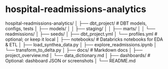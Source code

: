 # hospital-readmissions-analytics
hospital-readmissions-analytics/
│
├── dbt_project/             # DBT models, configs, tests
│   ├── models/
│   │   ├── staging/
│   │   ├── marts/
│   │   └── readmissions/
│   ├── seeds/
│   ├── dbt_project.yml
│   └── profiles.yml         # optional; or keep it local
│
├── notebooks/               # Databricks notebooks for EDA & ETL
│   ├── load_synthea_data.py
│   ├── explore_readmissions.ipynb
│   └── transform_to_delta.py
│
├── docs/                    # Markdown docs
│   ├── project_overview.md
│   └── data_dictionary.md
│
├── dashboards/              # Optional: dashboard JSON or screenshots
│
└── README.md
